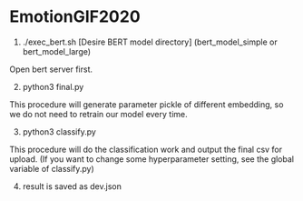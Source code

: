 # EmotionGIF2020

1. ./exec_bert.sh [Desire BERT model directory] (bert_model_simple or bert_model_large)

  Open bert server first.

2. python3 final.py 

  This procedure will generate parameter pickle of different embedding, so we do not need to retrain our model every time.
  
3. python3 classify.py

  This procedure will do the classification work and output the final csv for upload. (If you want to change some hyperparameter setting, see the global variable of classify.py)
  
4. result is saved as dev.json
